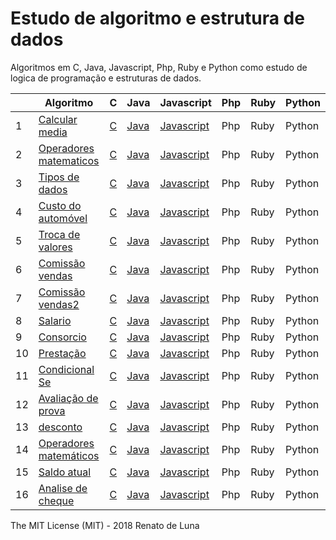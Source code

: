 # Estudo de algoritmo e estrutura de dados

Algoritmos em C, Java, Javascript, Php, Ruby e Python como estudo de logica de programação e estruturas de dados.

|    | Algoritmo                                  |  C        |     Java     |      Javascript    |     Php    |   Ruby      |   Python      |
|----|--------------------------------------------|-----------|--------------|--------------------|------------|-------------|---------------|
| 1  | [Calcular media][1]                        | [C][1.2]  | [Java][1.3]  | [Javascript][1.4]  | Php        | Ruby        | Python        |
| 2  | [Operadores matematicos][2]                | [C][2.2]  | [Java][2.3]  | [Javascript][2.4]  | Php        | Ruby        | Python        |
| 3  | [Tipos de dados][3]                        | [C][3.2]  | [Java][3.3]  | [Javascript][3.4]  | Php        | Ruby        | Python        |
| 4  | [Custo do automóvel][4]                    | [C][4.2]  | [Java][4.3]  | [Javascript][4.4]  | Php        | Ruby        | Python        |
| 5  | [Troca de valores][5]                      | [C][5.2]  | [Java][5.3]  | [Javascript][5.4]  | Php        | Ruby        | Python        |
| 6  | [Comissão vendas][6]                       | [C][6.2]  | [Java][6.3]  | [Javascript][6.4]  | Php        | Ruby        | Python        |
| 7  | [Comissão vendas2][7]                      | [C][7.2]  | [Java][7.3]  | [Javascript][7.4]  | Php        | Ruby        | Python        |
| 8  | [Salario][8]                               | [C][8.2]  | [Java][8.3]  | [Javascript][8.4]  | Php        | Ruby        | Python        |
| 9  | [Consorcio][9]                             | [C][9.2]  | [Java][9.3]  | [Javascript][9.4]  | Php        | Ruby        | Python        |
| 10 | [Prestação][10]                            | [C][10.2] | [Java][10.3] | [Javascript][10.4] | Php        | Ruby        | Python        |
| 11 | [Condicional Se][11]                       | [C][11.2] | [Java][11.3] | [Javascript][11.4] | Php        | Ruby        | Python        |
| 12 | [Avaliação de prova][12]                   | [C][12.2] | [Java][12.3] | [Javascript][12.4] | Php        | Ruby        | Python        |
| 13 | [desconto][13]                             | [C][13.2] | [Java][13.3] | [Javascript][13.4] | Php        | Ruby        | Python        |
| 14 | [Operadores matemáticos][14]               | [C][14.2] | [Java][14.3] | [Javascript][14.4] | Php        | Ruby        | Python        |
| 15 | [Saldo atual][15]                          | [C][15.2] | [Java][15.3] | [Javascript][15.4] | Php        | Ruby        | Python        |
| 16 | [Analise de cheque][16]                    | [C][16.2] | [Java][16.3] | [Javascript][16.4] | Php        | Ruby        | Python        |


The MIT License (MIT) - 2018 Renato de Luna

[1]:   /Visualg/calcular-media.alg
[1.2]: /C/calcular-media.c
[1.3]: /Java/calcular-media.java
[1.4]: /Javascript/calcular-media.js
[2]:   /Visualg/operadores-matematicos.alg
[2.2]: /C/operadoresMatematicos.c
[2.3]: /Java/operadoresMatematicos.java
[2.4]: /Javascript/operadores-matematicos.js
[3]:   /Visualg/tipos-de-dados.alg
[3.2]: /C/tipos-de-dados.c
[3.3]: /Java/tipos-de-dados.java
[3.4]: /Javascript/tipos-de-dados.js
[4]:   /Visualg/custo-do-automovel.alg
[4.2]: /C/custo-do-automovel.c
[4.3]: /Java/custo-do-automovel.java
[4.4]: /Javascript/custo-do-automovel.js
[5]:   /Visualg/troca-de-valores.alg
[5.2]: /C/troca-de-valores.c
[5.3]: /Java/troca-de-valores.java
[5.4]: /Javascript/troca-de-valores.js
[6]:   /Visualg/comissao-vendas.alg
[6.2]: /C/comissao-vendas.c
[6.3]: /Java/comissao-vendas.java
[6.4]: /Javascript/comissao-vendas.js
[7]:   /Visualg/comissao-vendas2.alg
[7.2]: /C/comissao-vendas2.c
[7.3]: /Java/comissao-vendas2.java
[7.4]: /Javascript/comissao-vendas2.js
[8]:   /Visualg/salario.alg
[8.2]: /C/salario.c
[8.3]: /Java/salario.java
[8.4]: /Javascript/salario.js
[9]:   /Visualg/consorcio.alg
[9.2]: /C/consorcio.c
[9.3]: /Java/consorcio.java
[9.4]: /Javascript/consorcio.js
[10]:   /Visualg/prestacao.alg
[10.2]: /C/prestacao.c
[10.3]: /Java/prestacao.java
[10.4]: /Javascript/prestacao.js
[11]:   /Visualg/condicionalSe.alg
[11.2]: /C/condicionalSe.c
[11.3]: /Java/condicionalSe.java
[11.4]: /Javascript/condicionalSe.js
[12]:   /Visualg/avaliacao-de-prova.alg
[12.2]: /C/avaliacao-de-prova.c
[12.3]: /Java/avaliacao-de-prova.java
[12.4]: /Javascript/avaliacao-de-prova.js
[13]:   /Visualg/desconto.alg
[13.2]: /C/desconto.c
[13.3]: /Java/desconto.java
[13.4]: /Javascript/desconto.js
[14]:   /Visualg/operadores-matematicos.alg
[14.2]: /C/operadoresMatematicos.c
[14.3]: /Java/operadoresMatematicos.java
[14.4]: /Javascript/operadores-matematicos.js
[15]:   /Visualg/saldo-atual.alg
[15.2]: /C/saldo-atual.c
[15.3]: /Java/saldo-atual.java
[15.4]: /Javascript/saldo-atual.js
[16]:   /Visualg/analise-de-cheque.alg
[16.2]: /C/analise-de-cheque.c
[16.3]: /Java/analise-de-cheque.java
[16.4]: /Javascript/analise-de-cheque.js